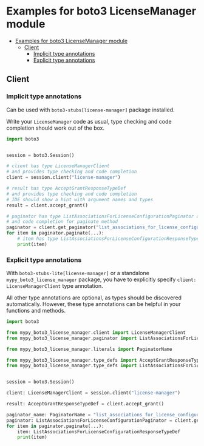 <a id="examples-for-boto3-licensemanager-module"></a>

# Examples for boto3 LicenseManager module

- [Examples for boto3 LicenseManager module](#examples-for-boto3-licensemanager-module)
  - [Client](#client)
    - [Implicit type annotations](#implicit-type-annotations)
    - [Explicit type annotations](#explicit-type-annotations)

<a id="client"></a>

## Client

<a id="implicit-type-annotations"></a>

### Implicit type annotations

Can be used with `boto3-stubs[license-manager]` package installed.

Write your `LicenseManager` code as usual, type checking and code completion
should work out of the box.

```python
import boto3


session = boto3.Session()

# client has type LicenseManagerClient
# and provides type checking and code completion
client = session.client("license-manager")

# result has type AcceptGrantResponseTypeDef
# and provides type checking and code completion
# IDE should show a hint with argument names and types
result = client.accept_grant()

# paginator has type ListAssociationsForLicenseConfigurationPaginator and provides type checking
# and code completion for paginate method
paginator = client.get_paginator("list_associations_for_license_configuration")
for item in paginator.paginate(...):
    # item has type ListAssociationsForLicenseConfigurationResponseTypeDef
    print(item)
```

<a id="explicit-type-annotations"></a>

### Explicit type annotations

With `boto3-stubs-lite[license-manager]` or a standalone
`mypy_boto3_license_manager` package, you have to explicitly specify
`client: LicenseManagerClient` type annotation.

All other type annotations are optional, as types should be discovered
automatically. However, these type annotations can be helpful in your functions
and methods.

```python
import boto3

from mypy_boto3_license_manager.client import LicenseManagerClient
from mypy_boto3_license_manager.paginator import ListAssociationsForLicenseConfigurationPaginator

from mypy_boto3_license_manager.literals import PaginatorName

from mypy_boto3_license_manager.type_defs import AcceptGrantResponseTypeDef
from mypy_boto3_license_manager.type_defs import ListAssociationsForLicenseConfigurationResponseTypeDef


session = boto3.Session()

client: LicenseManagerClient = session.client("license-manager")

result: AcceptGrantResponseTypeDef = client.accept_grant()

paginator_name: PaginatorName = "list_associations_for_license_configuration"
paginator: ListAssociationsForLicenseConfigurationPaginator = client.get_paginator(paginator_name)
for item in paginator.paginate(...):
    item: ListAssociationsForLicenseConfigurationResponseTypeDef
    print(item)
```

